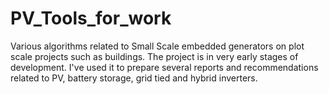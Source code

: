 # PV_Tools_for_work
Various algorithms related to Small Scale embedded generators on plot scale projects such as buildings.
The project is in very early stages of development. I've used it to prepare several reports and recommendations related to PV, battery storage, grid tied and hybrid inverters.
